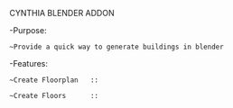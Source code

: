 
CYNTHIA BLENDER ADDON

-Purpose:

	~Provide a quick way to generate buildings in blender


-Features:

	~Create Floorplan 	:: 
	
	~Create Floors		::